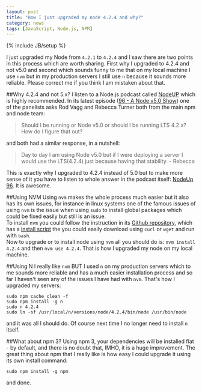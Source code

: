 ```yaml
---
layout: post
title: "How I just upgraded my node 4.2.4 and why?"
category: news
tags: [JavaScript, Node.js, NPM]
---
```

{% include JB/setup %}

I just upgraded my Node from `4.2.1` to `4.2.4` and I saw there are two points in this process which are worth sharing. First why I upgraded to 4.2.4 and not v5.0 and second which sounds funny to me that on my local machine I use `nvm` but in my production servers I still use `n` because it sounds more reliable. Please correct me if you think I am mistaken about that.

##Why 4.2.4 and not 5.x?
I listen to a Node.js podcast called [NodeUP](http://nodeup.com/) which is highly recommended. In its latest episode ([96 - A Node v5.0 Show](http://nodeup.com/ninetysix)) one of the panelists asks Rod Vagg and Rebecca Turner both from the main npm and node team:
> Should I be running or Node v5.0 or should I be running LTS 4.2.x? How do I figure that out?

and both had a similar response, in a nutshell:
> Day to day I am using Node v5.0 but if I were deploying a server I would use the LTS(4.2.4) just because having that stability. - Rebecca

This is exactly why I upgraded to 4.2.4 instead of 5.0 but to make more sense of it you have to listen to whole answer in the podcast itself: [NodeUp 96](http://nodeup.com/ninetysix). It is awesome.

##Using NVM
Using `nvm` makes the whole process much easier but it also has its own issues, for instance in linux systems one of the famous issues of using `nvm` is the issue when using `sudo` to install global packages which could be fixed easily but still is an issue.   
To install `nvm` you could follow the instruction in its [Github repository](https://github.com/creationix/nvm), which has a [install script](https://github.com/creationix/nvm/blob/v0.30.1/install.sh) the you could easily download using `curl` or `wget` and run with `bash`.  
Now to upgrade or to install node using `nvm` all you should do is: `nvm install 4.2.4` and then `nvm use 4.2.4`.
That is how I upgraded my node on my local machine.

##Using N
I really like `nvm` BUT I used `n` on my production servers which to me sounds more reliable and has a much easier installation process and so far I haven't seen any of the issues I have had with `nvm`. That's how I upgraded my servers:

```
sudo npm cache clean -f
sudo npm install -g n
sudo n 4.2.4
sudo ln -sf /usr/local/n/versions/node/4.2.4/bin/node /usr/bin/node
```
and it was all I should do. Of course next time I no longer need to install `n` itself.

##What about npm 3?
Using npm 3, your dependencies will be installed flat - by default, and there is no doubt that, IMHO, it is a huge improvement. The great thing about npm that I really like is how easy I could upgrade it using its own install command:
```
sudo npm install -g npm
```
and done.
